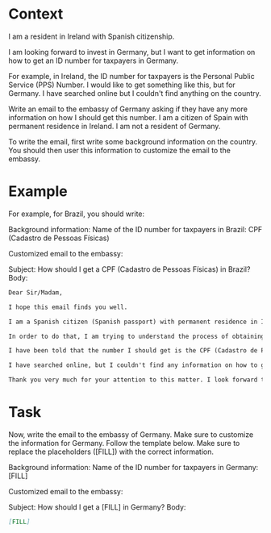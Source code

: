 # Context
I am a resident in Ireland with Spanish citizenship.

I am looking forward to invest in Germany, but I want to get information on how to get an ID number for taxpayers in Germany.

For example, in Ireland, the ID number for taxpayers is the Personal Public Service (PPS) Number. I would like to get something like this, but for Germany. I have searched online but I couldn't find anything on the country.

Write an email to the embassy of Germany asking if they have any more information on how I should get this number. I am a citizen of Spain with permanent residence in Ireland. I am not a resident of Germany.

To write the email, first write some background information on the country. You should then user this information to customize the email to the embassy.

# Example
For example, for Brazil, you should write:

Background information:
Name of the ID number for taxpayers in Brazil: CPF (Cadastro de Pessoas Físicas)

Customized email to the embassy:

Subject: How should I get a CPF (Cadastro de Pessoas Físicas) in Brazil?
Body:
```md
Dear Sir/Madam,

I hope this email finds you well.

I am a Spanish citizen (Spanish passport) with permanent residence in Ireland. I am looking forward to investing in Brazil, as a foreign investor (no residence in Brazil).

In order to do that, I am trying to understand the process of obtaining the number that identifies taxpayers in Brazil, to be able to declare the relevant information to the tax authorities.

I have been told that the number I should get is the CPF (Cadastro de Pessoas Físicas). Feel free to correct me if I am wrong.

I have searched online, but I couldn't find any information on how to get a CPF from abroad. This is why I am reaching out to you for guidance. If you could provide me with information on the process or direct me to the relevant authorities, I would greatly appreciate it.

Thank you very much for your attention to this matter. I look forward to your response and any help you can provide.
```

# Task
Now, write the email to the embassy of Germany. Make sure to customize the information for Germany. Follow the template below. Make sure to replace the placeholders ([FILL]) with the correct information.

Background information:
Name of the ID number for taxpayers in Germany: [FILL]

Customized email to the embassy:

Subject: How should I get a [FILL] in Germany?
Body:
```md
[FILL]
```
